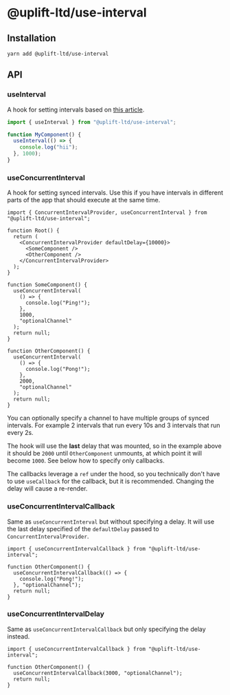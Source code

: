 # @uplift-ltd/use-interval

## Installation

    yarn add @uplift-ltd/use-interval

## API

### useInterval

A hook for setting intervals based on
[this article](https://overreacted.io/making-setinterval-declarative-with-react-hooks/).

```ts
import { useInterval } from "@uplift-ltd/use-interval";

function MyComponent() {
  useInterval(() => {
    console.log("hii");
  }, 1000);
}
```

### useConcurrentInterval

A hook for setting synced intervals. Use this if you have intervals in different parts of the app
that should execute at the same time.

```tsx
import { ConcurrentIntervalProvider, useConcurrentInterval } from "@uplift-ltd/use-interval";

function Root() {
  return (
    <ConcurrentIntervalProvider defaultDelay={10000}>
      <SomeComponent />
      <OtherComponent />
    </ConcurrentIntervalProvider>
  );
}

function SomeComponent() {
  useConcurrentInterval(
    () => {
      console.log("Ping!");
    },
    1000,
    "optionalChannel"
  );
  return null;
}

function OtherComponent() {
  useConcurrentInterval(
    () => {
      console.log("Pong!");
    },
    2000,
    "optionalChannel"
  );
  return null;
}
```

You can optionally specify a channel to have multiple groups of synced intervals. For example 2
intervals that run every 10s and 3 intervals that run every 2s.

The hook will use the **last** delay that was mounted, so in the example above it should be `2000`
until `OtherComponent` unmounts, at which point it will become `1000`. See below how to specify only
callbacks.

The callbacks leverage a `ref` under the hood, so you technically don't have to use `useCallback`
for the callback, but it is recommended. Changing the delay will cause a re-render.

### useConcurrentIntervalCallback

Same as `useConcurrentInterval` but without specifying a delay. It will use the last delay specified
of the `defaultDelay` passed to `ConcurrentIntervalProvider`.

```tsx
import { useConcurrentIntervalCallback } from "@uplift-ltd/use-interval";

function OtherComponent() {
  useConcurrentIntervalCallback(() => {
    console.log("Pong!");
  }, "optionalChannel");
  return null;
}
```

### useConcurrentIntervalDelay

Same as `useConcurrentIntervalCallback` but only specifying the delay instead.

```tsx
import { useConcurrentIntervalCallback } from "@uplift-ltd/use-interval";

function OtherComponent() {
  useConcurrentIntervalCallback(3000, "optionalChannel");
  return null;
}
```
